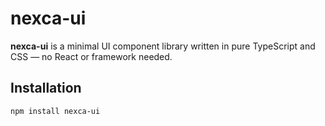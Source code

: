 # nexca-ui

**nexca-ui** is a minimal UI component library written in pure TypeScript and CSS — no React or framework needed.

## Installation

```bash
npm install nexca-ui
```